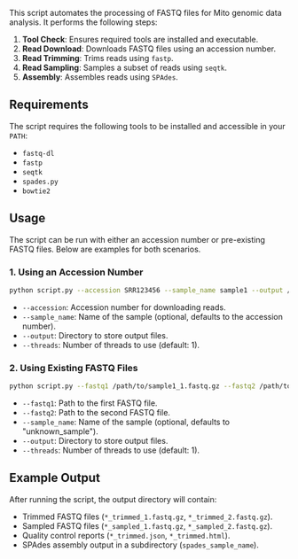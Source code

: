 
This script automates the processing of FASTQ files for Mito genomic data analysis. It performs the following steps:

1. **Tool Check**: Ensures required tools are installed and executable.
2. **Read Download**: Downloads FASTQ files using an accession number.
3. **Read Trimming**: Trims reads using `fastp`.
4. **Read Sampling**: Samples a subset of reads using `seqtk`.
5. **Assembly**: Assembles reads using `SPAdes`.

## Requirements

The script requires the following tools to be installed and accessible in your `PATH`:

- `fastq-dl`
- `fastp`
- `seqtk`
- `spades.py`
- `bowtie2`


## Usage

The script can be run with either an accession number or pre-existing FASTQ files. Below are examples for both scenarios.

### 1. Using an Accession Number


```bash
python script.py --accession SRR123456 --sample_name sample1 --output /path/to/output --threads 4
```


- `--accession`: Accession number for downloading reads.
- `--sample_name`: Name of the sample (optional, defaults to the accession number).
- `--output`: Directory to store output files.
- `--threads`: Number of threads to use (default: 1).

### 2. Using Existing FASTQ Files

```bash
python script.py --fastq1 /path/to/sample1_1.fastq.gz --fastq2 /path/to/sample1_2.fastq.gz --sample_name sample1 --output /path/to/output --threads 4
```

- `--fastq1`: Path to the first FASTQ file.
- `--fastq2`: Path to the second FASTQ file.
- `--sample_name`: Name of the sample (optional, defaults to "unknown_sample").
- `--output`: Directory to store output files.
- `--threads`: Number of threads to use (default: 1).


## Example Output

After running the script, the output directory will contain:

- Trimmed FASTQ files (`*_trimmed_1.fastq.gz`, `*_trimmed_2.fastq.gz`).
- Sampled FASTQ files (`*_sampled_1.fastq.gz`, `*_sampled_2.fastq.gz`).
- Quality control reports (`*_trimmed.json`, `*_trimmed.html`).
- SPAdes assembly output in a subdirectory (`spades_sample_name`).



